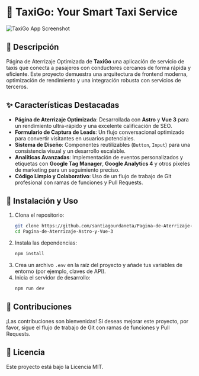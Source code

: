 # 🚕 TaxiGo: Your Smart Taxi Service

![TaxiGo App Screenshot](https://via.placeholder.com/800x400.png?text=TaxiGo+App+Screenshot)

## 📝 Descripción

Página de Aterrizaje Optimizada de **TaxiGo** una aplicación de servicio de taxis que conecta a pasajeros con conductores cercanos de forma rápida y eficiente. Este proyecto demuestra una arquitectura de frontend moderna, optimización de rendimiento y una integración robusta con servicios de terceros.

## ✨ Características Destacadas

* **Página de Aterrizaje Optimizada**: Desarrollada con **Astro** y **Vue 3** para un rendimiento ultra-rápido y una excelente calificación de SEO.
* **Formulario de Captura de Leads**: Un flujo conversacional optimizado para convertir visitantes en usuarios potenciales.
* **Sistema de Diseño**: Componentes reutilizables (`Button`, `Input`) para una consistencia visual y un desarrollo escalable.
* **Analíticas Avanzadas**: Implementación de eventos personalizados y etiquetas con **Google Tag Manager**, **Google Analytics 4** y otros píxeles de marketing para un seguimiento preciso.
* **Código Limpio y Colaborativo**: Uso de un flujo de trabajo de Git profesional con ramas de funciones y Pull Requests.

## 🚀 Instalación y Uso

1.  Clona el repositorio:
    ```bash
    git clone https://github.com/santiagourdaneta/Pagina-de-Aterrizaje-Astro-y-Vue-3
    cd Pagina-de-Aterrizaje-Astro-y-Vue-3
    ```
2.  Instala las dependencias:
    ```bash
    npm install
    ```
3.  Crea un archivo `.env` en la raíz del proyecto y añade tus variables de entorno (por ejemplo, claves de API).
4.  Inicia el servidor de desarrollo:
    ```bash
    npm run dev
    ```

## 🤝 Contribuciones

¡Las contribuciones son bienvenidas! Si deseas mejorar este proyecto, por favor, sigue el flujo de trabajo de Git con ramas de funciones y Pull Requests.

## 📄 Licencia

Este proyecto está bajo la Licencia MIT.
